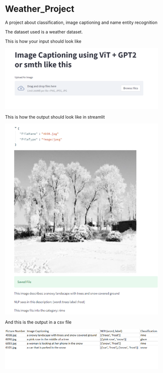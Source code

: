 # Weather_Project
A project about classification, image captioning and name entity recognition

The dataset used is a weather dataset.

This is how your input should look like

![This is how your input should look like](https://github.com/cristimacavei/Weather_Project/blob/main/The_Input.png?raw=true)

This is how the output should look like in streamlit

![This is how the output should look like in streamlit](https://github.com/cristimacavei/Weather_Project/blob/main/The_Output_1.png?raw=true)

And this is the output in a csv file

![And this is the output in a csv file](https://github.com/cristimacavei/Weather_Project/blob/main/The_Output_2.png?raw=true)

